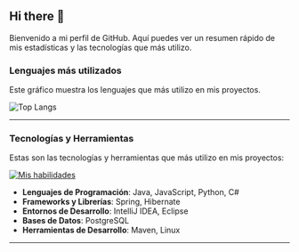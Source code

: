 ## Hi there 👋
Bienvenido a mi perfil de GitHub. Aquí puedes ver un resumen rápido de mis estadísticas y las tecnologías que más utilizo.

### Lenguajes más utilizados
Este gráfico muestra los lenguajes que más utilizo en mis proyectos.

![Top Langs](https://github-readme-stats.vercel.app/api/top-langs/?username=albrinBuzz&layout=compact&theme=dark)

---

### Tecnologías y Herramientas
Estas son las tecnologías y herramientas que más utilizo en mis proyectos:

[![Mis habilidades](https://skillicons.dev/icons?i=java,spring,hibernate,idea,eclipse,linux,postgres,maven&theme=light)](https://skillicons.dev)

- **Lenguajes de Programación**: Java, JavaScript, Python, C#
- **Frameworks y Librerías**: Spring, Hibernate
- **Entornos de Desarrollo**: IntelliJ IDEA, Eclipse
- **Bases de Datos**: PostgreSQL
- **Herramientas de Desarrollo**: Maven, Linux

---
